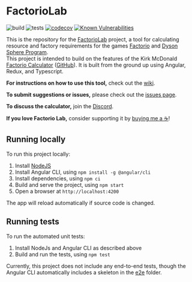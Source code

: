 # FactorioLab

![build](https://github.com/factoriolab/factorio-lab/workflows/build/badge.svg) ![tests](https://github.com/factoriolab/factorio-lab/workflows/tests/badge.svg) [![codecov](https://codecov.io/gh/factoriolab/factorio-lab/branch/master/graph/badge.svg)](https://codecov.io/gh/factoriolab/factorio-lab) [![Known Vulnerabilities](https://snyk.io/test/github/factoriolab/factorio-lab/badge.svg?targetFile=package.json)](https://snyk.io/test/github/factoriolab/factorio-lab?targetFile=package.json)

This is the repository for the [FactorioLab](https://factoriolab.github.io) project, a tool for calculating resource and factory requirements for the games [Factorio](https://factorio.com) and [Dyson Sphere Program](https://store.steampowered.com/app/1366540/Dyson_Sphere_Program/).  
This project is intended to build on the features of the Kirk McDonald [Factorio Calculator](https://kirkmcdonald.github.io) ([GitHub](https://github.com/KirkMcDonald/kirkmcdonald.github.io)). It is built from the ground up using Angular, Redux, and Typescript.

**For instructions on how to use this tool,** check out the [wiki](https://github.com/factoriolab/factorio-lab/wiki).

**To submit suggestions or issues,** please check out the [issues page](https://github.com/factoriolab/factorio-lab/issues).

**To discuss the calculator,** join the [Discord](https://discord.gg/N4FKV687x2).

**If you love Factorio Lab,** consider supporting it by [buying me a ☕](https://ko-fi.com/dcbroad3)!

## Running locally

To run this project locally:

1. Install [NodeJS](https://nodejs.org/en/)
1. Install Angular CLI, using `npm install -g @angular/cli`
1. Install dependencies, using `npm ci`
1. Build and serve the project, using `npm start`
1. Open a browser at `http://localhost:4200`

The app will reload automatically if source code is changed.

## Running tests

To run the automated unit tests:

1. Install NodeJs and Angular CLI as described above
2. Build and run the tests, using `npm test`

Currently, this project does not include any end-to-end tests, though the Angular CLI automatically includes a skeleton in the [e2e](./e2e) folder.
